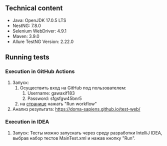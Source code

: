 ## Technical content

* Java: OpenJDK 17.0.5 LTS
* NestNG: 7.8.0
* Selenium WebDriver: 4.9.1
* Maven: 3.9.0
* Allure TestNG Version: 2.22.0

## Running tests

### Execution in GitHub Actions 

1. Запуск: 
   1. Осуществить вход на GitHub под пользователем:
      1.  Username: gawaxif183 
      2. Password: sfgsfgw45bnr5
   2. на [странице](https://github.com/Doma-Sapiens/test-web/actions/workflows/main.yml) нажать "Run workflow"
2. Анализ результата: https://doma-sapiens.github.io/test-web/

### Execution in IDEA

1. Запуск: Тесты можно запускать через среду разработки IntelliJ IDEA, выбрав набор тестов MainTest.xml и нажав кнопку "Run".

